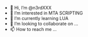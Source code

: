 - 👋 Hi, I’m @n3rdXXX
- 👀 I’m interested in MTA SCRIPTING
- 🌱 I’m currently learning LUA
- 💞️ I’m looking to collaborate on ...
- 📫 How to reach me ...

<!---
n3rdXXX/n3rdXXX is a ✨ special ✨ repository because its `README.md` (this file) appears on your GitHub profile.
You can click the Preview link to take a look at your changes.
--->
